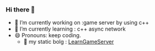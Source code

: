 ### Hi there 👋


- 🔭 I’m currently working on :game server by using c++
- 🌱 I’m currently learning  : c++ async network
- 😄 Pronouns: keep coding.
  - 👀 my static bolg : [LearnGameServer](https://github.com/XiaolinDeng/XiaolinDeng/tree/main/blogs "xiaolindeng's blog")